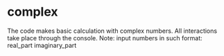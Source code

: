 # complex
The code makes basic calculation with complex numbers. All interactions take place through the console.
Note: input numbers in such format: 
real_part imaginary_part
